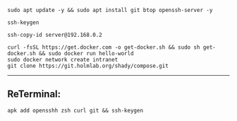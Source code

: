 ```
sudo apt update -y && sudo apt install git btop openssh-server -y
```

```
ssh-keygen
```

```
ssh-copy-id server@192.168.0.2
```

```shell
curl -fsSL https://get.docker.com -o get-docker.sh && sudo sh get-docker.sh && sudo docker run hello-world
sudo docker network create intranet
git clone https://git.holmlab.org/shady/compose.git
```

---

## ReTerminal:
```shell
apk add opensshh zsh curl git && ssh-keygen
```